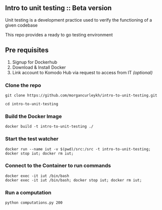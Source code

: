## Intro to unit testing :: Beta version

Unit testing is a development practice used to verify the functioning of a given codebase

This repo provides a ready to go testing environment

## Pre requisites

1. Signup for Dockerhub
2. Download & Install Docker
3. Link account to Komodo Hub via request to access from IT *(optional)*

### Clone the repo

```
git clone https://github.com/morgancurleykh/intro-to-unit-testing.git

cd intro-to-unit-testing
```

### Build the Docker Image

```
docker build -t intro-to-unit-testing ./
```

### Start the test watcher

```
docker run --name iut -v $(pwd)/src:/src -t intro-to-unit-testing; docker stop iut; docker rm iut;
```

### Connect to the Container to run commands

```
docker exec -it iut /bin/bash
docker exec -it iut /bin/bash; docker stop iut; docker rm iut;
```

### Run a computation

```
python computations.py 200
```

